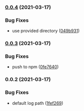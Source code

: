 ### [0.0.4](https://github.com/yourheights/contentful-migrator/compare/0.0.3...0.0.4) (2021-03-17)


### Bug Fixes

* use provided directory ([049b931](https://github.com/yourheights/contentful-migrator/commit/049b931bfffdae347144e41c780ea3ecd34d54ff))

### [0.0.3](https://github.com/yourheights/contentful-migrator/compare/0.0.2...0.0.3) (2021-03-17)


### Bug Fixes

* push to npm ([0fe7640](https://github.com/yourheights/contentful-migrator/commit/0fe7640eb4f2e686864e2947079bc859ded4a507))

### 0.0.2 (2021-03-17)


### Bug Fixes

* default log path ([1fef269](https://github.com/yourheights/contentful-migrator/commit/1fef26933bb2f55903e90e614f80076735b0414d))


